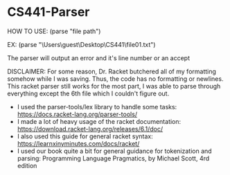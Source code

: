 # CS441-Parser

HOW TO USE: (parse "file path")

EX: (parse "\Users\guest\Desktop\CS441\file01.txt")

The parser will output an error and it's line number or an accept


DISCLAIMER: For some reason, Dr. Racket butchered all of my formatting somehow while I was saving. Thus, the code has no formatting or newlines. 
This racket parser still works for the most part, I was able to parse through everything except the 6th file which I couldn't figure out.

- I used the parser-tools/lex library to handle some tasks: https://docs.racket-lang.org/parser-tools/
- I made a lot of heavy usage of the racket documentation: https://download.racket-lang.org/releases/6.1/doc/
- I also used this guide for general racket syntax: https://learnxinyminutes.com/docs/racket/
- I used our book quite a bit for general guidance for tokenization and parsing: Programming Language Pragmatics, by Michael 
Scott, 4rd edition
